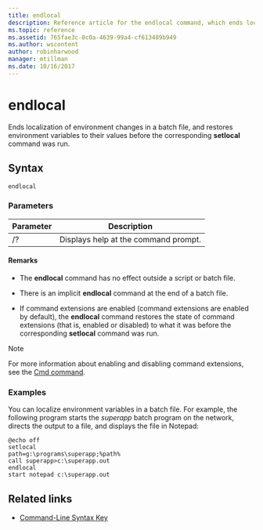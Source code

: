 ```yaml
---
title: endlocal
description: Reference article for the endlocal command, which ends localization of environment changes in a batch file, and restores environment variables to their values before the corresponding setlocal command was run.
ms.topic: reference
ms.assetid: 765fae3c-0c0a-4639-99a4-cf613489b949
ms.author: wscontent
author: robinharwood
manager: mtillman
ms.date: 10/16/2017
---
```


# endlocal

Ends localization of environment changes in a batch file, and restores environment variables to their values before the corresponding **setlocal** command was run.

## Syntax

```
endlocal
```

### Parameters

| Parameter | Description |
| --------- | ----------- |
| /? | Displays help at the command prompt. |

#### Remarks

- The **endlocal** command has no effect outside a script or batch file.

- There is an implicit **endlocal** command at the end of a batch file.

- If command extensions are enabled (command extensions are enabled by default), the **endlocal** command restores the state of command extensions (that is, enabled or disabled) to what it was before the corresponding **setlocal** command was run.

> [!NOTE]
> For more information about enabling and disabling command extensions, see the [Cmd command](cmd.md).

### Examples

You can localize environment variables in a batch file. For example, the following program starts the *superapp* batch program on the network, directs the output to a file, and displays the file in Notepad:

```
@echo off
setlocal
path=g:\programs\superapp;%path%
call superapp>c:\superapp.out
endlocal
start notepad c:\superapp.out
```

## Related links

- [Command-Line Syntax Key](command-line-syntax-key.md)
